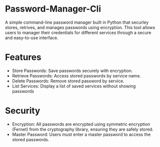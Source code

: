 # Password-Manager-Cli
A simple command-line password manager built in Python that securley stores, retrives, and manages passwords using encryption. This tool allows users to manager their credentials for different services through a secure and easy-to-use interface.

# Features
* Store Passwords: Save passwords securely with encryption.
* Retrieve Passwords: Access stored passwords by service name.
* Delete Passwords: Remove stored password by service.
* List Services: Display a list of saved services without showing passwords

# Security 
* Encryption: All passwords are encrypted using symmetric encryption (Fernet) from the cryptography library, ensuring they are safely stored.
* Master Password: Users must enter a master password to access the stored passwords.
